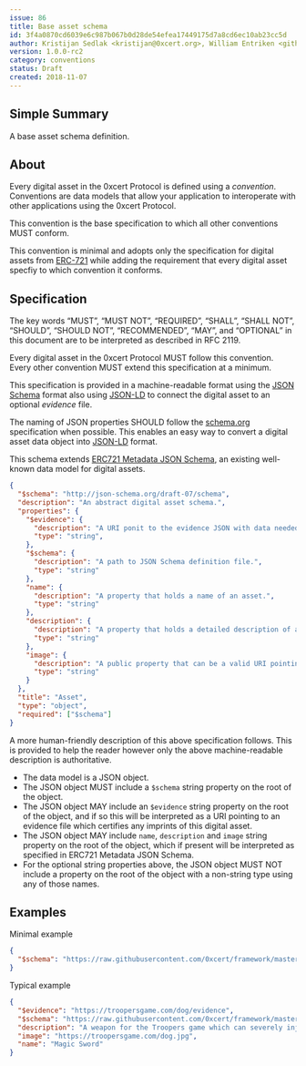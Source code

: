 ```yaml
---
issue: 86
title: Base asset schema
id: 3f4a0870cd6039e6c987b067b0d28de54efea17449175d7a8cd6ec10ab23cc5d
author: Kristijan Sedlak <kristijan@0xcert.org>, William Entriken <github.com@phor.net>
version: 1.0.0-rc2
category: conventions
status: Draft
created: 2018-11-07
---
```


## Simple Summary

A base asset schema definition.

## About

Every digital asset in the 0xcert Protocol is defined using a *convention*. Conventions are data models that allow your application to interoperate with other applications using the 0xcert Protocol.

This convention is the base specification to which all other conventions MUST conform.

This convention is minimal and adopts only the specification for digital assets from [ERC-721](https://eips.ethereum.org/EIPS/eip-721) while adding the requirement that every digital asset specfiy to which convention it conforms.

## Specification

The key words “MUST”, “MUST NOT”, “REQUIRED”, “SHALL”, “SHALL NOT”, “SHOULD”, “SHOULD NOT”, “RECOMMENDED”, “MAY”, and “OPTIONAL” in this document are to be interpreted as described in RFC 2119.

Every digital asset in the 0xcert Protocol MUST follow this convention. Every other convention MUST extend this specification at a minimum.

This specification is provided in a machine-readable format using the [JSON Schema](https://json-schema.org) format also using [JSON-LD](https://json-ld.org/) to connect the digital asset to an optional *evidence* file.

The naming of JSON properties SHOULD follow the [schema.org](http://schema.org/) specification when possible. This enables an easy way to convert a digital asset data object into [JSON-LD](https://json-ld.org/) format.

This schema extends [ERC721 Metadata JSON Schema](https://eips.ethereum.org/EIPS/eip-721), an existing well-known data model for digital assets.

```json
{
  "$schema": "http://json-schema.org/draft-07/schema",
  "description": "An abstract digital asset schema.",
  "properties": {
    "$evidence": {
      "description": "A URI ponit to the evidence JSON with data needed to certify this asset.",
      "type": "string",
    },
    "$schema": {
      "description": "A path to JSON Schema definition file.",
      "type": "string"
    },
    "name": {
      "description": "A property that holds a name of an asset.",
      "type": "string"
    },
    "description": {
      "description": "A property that holds a detailed description of an asset.",
      "type": "string"
    },
    "image": {
      "description": "A public property that can be a valid URI pointing to a resource with mime type image/* representing the asset to which this digital assets represents. Consider making any images at a width between 320 and 1080 pixels and aspect ratio between 1.91:1 and 4:5 inclusive.",
      "type": "string"
    }
  },
  "title": "Asset",
  "type": "object",
  "required": ["$schema"]
}
```

A more human-friendly description of this above specification follows. This is provided to help the reader however only the above machine-readable description is authoritative.

* The data model is a JSON object.
* The JSON object MUST include a `$schema` string property on the root of the object.
* The JSON object MAY include an `$evidence` string property on the root of the object, and if so this will be interpreted as a URI pointing to an evidence file which certifies any imprints of this digital asset.
* The JSON object MAY include `name`, `description` and `image` string property on the root of the object, which if present will be interpreted as specified in ERC721 Metadata JSON Schema.
* For the optional string properties above, the JSON object MUST NOT include a property on the root of the object with a non-string type using any of those names.

## Examples

Minimal example

```json
{
  "$schema": "https://raw.githubusercontent.com/0xcert/framework/master/conventions/86-base-asset-schema.md",
}
```

Typical example

```json
{
  "$evidence": "https://troopersgame.com/dog/evidence",
  "$schema": "https://raw.githubusercontent.com/0xcert/framework/master/conventions/86-base-asset-schema.md",
  "description": "A weapon for the Troopers game which can severely injure the enemy.",
  "image": "https://troopersgame.com/dog.jpg",
  "name": "Magic Sword"
}
```
